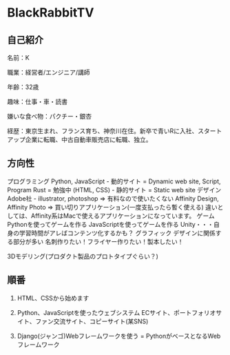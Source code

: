 # BlackRabbitTV

## 自己紹介

名前：K

職業：経営者/エンジニア/講師

年齢：32歳

趣味：仕事・車・読書

嫌いな食べ物：パクチー・銀杏

経歴：東京生まれ、フランス育ち、神奈川在住。新卒で青いRに入社、スタートアップ企業に転職、中古自動車販売店に転職、独立。

## 方向性

プログラミング
  Python, JavaScript - 動的サイト = Dynamic web site, Script, Program
  Rust = 勉強中
  (HTML, CSS) - 静的サイト = Static web site
デザイン
  Adobe社 - illustrator, photoshop => 有料なので使いたくない
  Affinity Design, Affinity Photo => 買い切りアプリケーション(一度支払ったら暫く使える)
  違いとしては、Affinity系はMacで使えるアプリケーションになっています。
ゲーム
  Pythonを使ってゲームを作る
  JavaScriptを使ってゲームを作る
  Unity・・・自身の学習時間がアレばコンテンツ化するかも？
グラフィック
  デザインに関係する部分が多い
  名刺作りたい！フライヤー作りたい！製本したい！

3Dモデリング(プロダクト製品のプロトタイプぐらい？)

## 順番

1) HTML、CSSから始めます

2) Python、JavaScriptを使ったウェブシステム
ECサイト、ポートフォリオサイト、ファン交流サイト、コピーサイト(某SNS)

3) Django(ジャンゴ)Webフレームワークを使う = PythonがベースとなるWebフレームワーク
